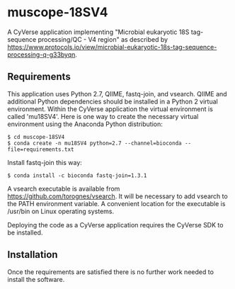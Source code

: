 # muscope-18SV4
A CyVerse application implementing "Microbial eukaryotic 18S tag-sequence processing/QC - V4 region" as described by https://www.protocols.io/view/microbial-eukaryotic-18s-tag-sequence-processing-q-g33byqn.

## Requirements
This application uses Python 2.7, QIIME, fastq-join, and vsearch.
QIIME and additional Python dependencies should be installed in a Python 2 virtual environment.
Within the CyVerse application the virtual environment is called 'mu18SV4'.
Here is one way to create the necessary virtual environment using the Anaconda Python distribution:

```
$ cd muscope-18SV4
$ conda create -n mu18SV4 python=2.7 --channel=bioconda --file=requirements.txt
```

Install fastq-join this way:

```
$ conda install -c bioconda fastq-join=1.3.1
```

A vsearch executable is available from https://github.com/torognes/vsearch.
It will be necessary to add vsearch to the PATH environment variable.
A convenient location for the executable is /usr/bin on Linux operating systems.

Deploying the code as a CyVerse application requires the CyVerse SDK to be installed.


## Installation

Once the requirements are satisfied there is no further work needed to install the software.


